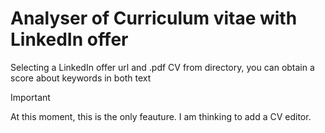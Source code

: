 # Analyser of Curriculum vitae with LinkedIn offer

Selecting a LinkedIn offer url and .pdf CV from directory, you can obtain a score about keywords in both text

> [!Important]
> At this moment, this is the only feauture. I am thinking to add a CV editor.
